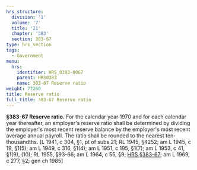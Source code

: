 ```yaml
---
hrs_structure:
  division: '1'
  volume: '7'
  title: '21'
  chapter: '383'
  section: 383-67
type: hrs_section
tags:
  - Government
menu:
  hrs:
    identifier: HRS_0383-0067
    parent: HRS0383
    name: 383-67 Reserve ratio
weight: 77260
title: Reserve ratio
full_title: 383-67 Reserve ratio
---
```

**§383-67 Reserve ratio.** For the calendar year 1970 and for each calendar year thereafter, an employer's reserve ratio shall be determined by dividing the employer's most recent reserve balance by the employer's most recent average annual payroll. The ratio shall be rounded to the nearest ten-thousandths. [L 1941, c 304, §1, pt of subs 21; RL 1945, §4252; am L 1945, c 19, §1(5); am L 1949, c 316, §1(4); am L 1951, c 195, §1(7); am L 1953, c 41, §1(9), (10); RL 1955, §93-66; am L 1964, c 55, §9; [HRS §383-67](/title-21/chapter-383/section-383-67/); am L 1969, c 277, §2; gen ch 1985]